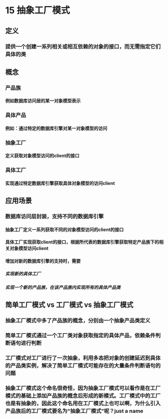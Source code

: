 # 15 抽象工厂模式

## 定义

### 提供一个创建一系列相关或相互依赖的对象的接口，而无需指定它们具体的类

## 概念

### 产品族

#### 例如数据库访问层的某一对象模型表示

### 具体产品

#### 例如：通过特定的数据库引擎对某一对象模型的访问

### 抽象工厂

#### 定义获取对象模型访问的client的接口

### 具体工厂

#### 实现通过特定数据库引擎获取具体对象模型的访问client

## 应用场景

### 数据库访问层封装，支持不同的数据库引擎

#### 抽象工厂定义一系列获取不同的对象模型访问的client的接口

#### 具体工厂实现获取client的接口，根据所代表的数据库引擎获取特定产品族下的相关对象模型访问client

#### 增加对新的数据库引擎的支持时，需要

##### 实现新的具体工厂

##### 实现一个新的产品族，在该产品族内实现所有的具体产品类

## 简单工厂模式 vs 工厂模式 vs 抽象工厂模式

### 抽象工厂模式中多了产品族的概念，分别由一个抽象产品类定义

### 简单工厂模式通过一个工厂类对象获取指定的具体产品，依赖条件判断语句进行判断

### 工厂模式对工厂进行了一次抽象，利用多态把对象的创建延迟到具体的产品类实例，解决了简单工厂模式可能存在的大量条件判断语句的问题

### 抽象工厂模式这个命名很奇怪，因为抽象工厂模式可以看作是在工厂模式的基础上添加产品族的概念后形成的新模式。工厂模式中的工厂也是有抽象的，因此这个命名用在工厂模式上也可以啊，为什么引入产品族后的工厂模式要名为“抽象工厂模式”呢？just a name
